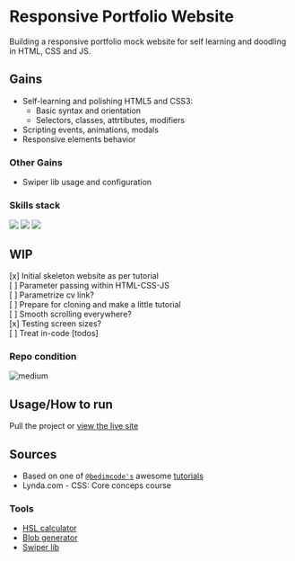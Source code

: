 # Responsive Portfolio Website

Building a responsive portfolio mock website for self learning and doodling in HTML, CSS and JS.<br>



## Gains
- Self-learning and polishing HTML5 and CSS3:
    - Basic syntax and orientation
    - Selectors, classes, attrtibutes, modifiers
- Scripting events, animations, modals
- Responsive elements behavior
### Other Gains
- Swiper lib usage and configuration

### Skills stack
![](https://img.shields.io/badge/HTML5-E34F26?style=for-the-badge&logo=html5&logoColor=white)
![](https://img.shields.io/badge/CSS3-1572B6?style=for-the-badge&logo=css3&logoColor=white)
![](https://img.shields.io/badge/JavaScript-323330?style=for-the-badge&logo=javascript&logoColor=F7DF1E)

## WIP
[x] Initial skeleton website as per tutorial<br>
[ ] Parameter passing within HTML-CSS-JS<br>
[ ] Parametrize cv link?<br>
[ ] Prepare for cloning and make a little tutorial<br>
[ ] Smooth scrolling everywhere?<br>
[x] Testing screen sizes?<br>
[ ] Treat in-code \[todos\]<br>

### Repo condition
![medium](https://img.shields.io/badge/medium&nbsp;clean-80-yellow)



## Usage/How to run
Pull the project or [view the live site](https://www.vnikolin.com/responsive_website_doodle/index.html)

## Sources
- Based on one of [`@bedimcode's`](https://github.com/bedimcode) awesome [tutorials](https://youtu.be/27JtRAI3QO8)
- Lynda.com - CSS: Core conceps course

### Tools
- [HSL calculator](https://www.w3schools.com/colors/colors_hsl.asp)
- [Blob generator](https://www.blobmaker.app/)
- [Swiper lib](https://swiperjs.com/)
